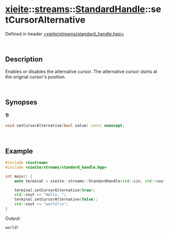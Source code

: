 # [xieite](../../../../../xieite.md)\:\:[streams](../../../../../streams.md)\:\:[StandardHandle](../../../standard_handle.md)\:\:setCursorAlternative
Defined in header [<xieite/streams/standard_handle.hpp>](../../../../../../include/xieite/streams/standard_handle.hpp)

&nbsp;

## Description
Enables or disables the alternative cursor. The alternative cursor starts at the original cursor's position.

&nbsp;

## Synopses
#### 1)
```cpp
void setCursorAlternative(bool value) const noexcept;
```

&nbsp;

## Example
```cpp
#include <iostream>
#include <xieite/streams/standard_handle.hpp>

int main() {
    auto terminal = xieite::streams::StandardHandle(std::cin, std::cout);

    terminal.setCursorAlternative(true);
    std::cout << "Hello, ";
    terminal.setCursorAlternative(false);
    std::cout << "world!\n";
}
```
Output:
```
world!
```
